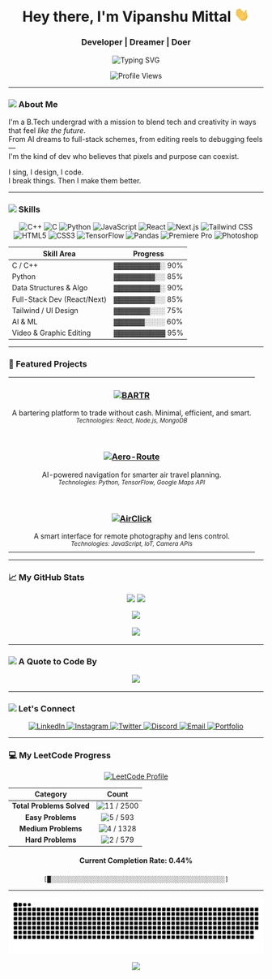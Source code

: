 <h1 align="center">Hey there, I'm Vipanshu Mittal <img src="https://raw.githubusercontent.com/ABSphreak/ABSphreak/master/gifs/Hi.gif" width="30px"></h1>
<h3 align="center">Developer | Dreamer | Doer</h3>

<p align="center">
  <img src="https://readme-typing-svg.herokuapp.com?font=Fira+Code&size=22&pause=1000&color=00D4BD&center=true&vCenter=true&width=435&lines=Crafting+Code+%26+Creativity.;Engineer+with+Futuristic+Vision.;Simplicity+is+my+Superpower.+" alt="Typing SVG" />
</p>

<p align="center">
  <img src="https://komarev.com/ghpvc/?username=VishuMittal004&color=00D4BD" alt="Profile Views" />
</p>

---

### <img src="https://raw.githubusercontent.com/TheDudeThatCode/TheDudeThatCode/master/Assets/Developer.gif" width="28px"> About Me

I'm a B.Tech undergrad with a mission to blend tech and creativity in ways that feel *like the future*.  
From AI dreams to full-stack schemes, from editing reels to debugging feels—  
I'm the kind of dev who believes that pixels and purpose can coexist.

I sing, I design, I code.  
I break things. Then I make them better.  

---

### <img src="https://media.giphy.com/media/WUlplcMpOCEmTGBtBW/giphy.gif" width="28"> Skills

<p align="center">
  <!-- Programming Languages -->
  <img src="https://img.shields.io/badge/C++-00599C?style=for-the-badge&logo=c%2B%2B&logoColor=white" alt="C++" />
  <img src="https://img.shields.io/badge/C-A8B9CC?style=for-the-badge&logo=c&logoColor=white" alt="C" />
  <img src="https://img.shields.io/badge/Python-3776AB?style=for-the-badge&logo=python&logoColor=white" alt="Python" />
  <img src="https://img.shields.io/badge/JavaScript-F7DF1E?style=for-the-badge&logo=javascript&logoColor=black" alt="JavaScript" />
  
  <!-- Web Development -->
  <img src="https://img.shields.io/badge/React-61DAFB?style=for-the-badge&logo=react&logoColor=black" alt="React" />
  <img src="https://img.shields.io/badge/Next.js-000000?style=for-the-badge&logo=next.js&logoColor=white" alt="Next.js" />
  <img src="https://img.shields.io/badge/Tailwind_CSS-06B6D4?style=for-the-badge&logo=tailwind-css&logoColor=white" alt="Tailwind CSS" />
  <img src="https://img.shields.io/badge/HTML5-E34F26?style=for-the-badge&logo=html5&logoColor=white" alt="HTML5" />
  <img src="https://img.shields.io/badge/CSS3-1572B6?style=for-the-badge&logo=css3&logoColor=white" alt="CSS3" />
  
  <!-- AI & ML -->
  <img src="https://img.shields.io/badge/TensorFlow-FF6F00?style=for-the-badge&logo=tensorflow&logoColor=white" alt="TensorFlow" />
  <img src="https://img.shields.io/badge/Pandas-150458?style=for-the-badge&logo=pandas&logoColor=white" alt="Pandas" />
  
  <!-- Design -->
  <img src="https://img.shields.io/badge/Adobe_Premiere_Pro-9999FF?style=for-the-badge&logo=adobe-premiere-pro&logoColor=white" alt="Premiere Pro" />
  <img src="https://img.shields.io/badge/Photoshop-31A8FF?style=for-the-badge&logo=adobe-photoshop&logoColor=white" alt="Photoshop" />
</p>

<!-- Skills with Progress Bars -->
<div align="center">

| Skill Area                   | Progress         |
|-----------------------------|------------------|
| C / C++                     | ▓▓▓▓▓▓▓▓▓░ 90%   |
| Python                      | ▓▓▓▓▓▓▓▓░░ 85%   |
| Data Structures & Algo      | ▓▓▓▓▓▓▓▓▓░ 90%   |
| Full-Stack Dev (React/Next) | ▓▓▓▓▓▓▓▓░░ 85%   |
| Tailwind / UI Design        | ▓▓▓▓▓▓▓░░░ 75%   |
| AI & ML                     | ▓▓▓▓▓▓░░░░ 60%   |
| Video & Graphic Editing     | ▓▓▓▓▓▓▓▓▓▓ 95%   |

</div>

---

### 🧩 Featured Projects

<div align="center">
<table align="center" border="0" cellspacing="0" cellpadding="10">
  <tr>
    <td align="center">
      <h3>
        <a href="https://github.com/VishuMittal004/BARTR">
          <img src="https://img.shields.io/badge/🔄_BARTR-00D4BD?style=for-the-badge&logo=github&logoColor=white" alt="BARTR" />
        </a>
      </h3>
      A bartering platform to trade without cash. Minimal, efficient, and smart.<br/>
      <sup><em>Technologies: React, Node.js, MongoDB</em></sup>
    </td>
  </tr>
  <tr><td height="15"></td></tr>
  <tr>
    <td align="center">
      <h3>
        <a href="https://github.com/VishuMittal004/Aero-Route">
          <img src="https://img.shields.io/badge/✈️_Aero--Route-00D4BD?style=for-the-badge&logo=github&logoColor=white" alt="Aero-Route" />
        </a>
      </h3>
      AI-powered navigation for smarter air travel planning.<br/>
      <sup><em>Technologies: Python, TensorFlow, Google Maps API</em></sup>
    </td>
  </tr>
  <tr><td height="15"></td></tr>
  <tr>
    <td align="center">
      <h3>
        <a href="https://github.com/VishuMittal004/AirClick">
          <img src="https://img.shields.io/badge/📸_AirClick-00D4BD?style=for-the-badge&logo=github&logoColor=white" alt="AirClick" />
        </a>
      </h3>
      A smart interface for remote photography and lens control.<br/>
      <sup><em>Technologies: JavaScript, IoT, Camera APIs</em></sup>
    </td>
  </tr>
</table>
</div>

---

### 📈 My GitHub Stats

<p align="center">
  <img src="https://github-readme-stats.vercel.app/api?username=VishuMittal004&show_icons=true&theme=tokyonight&text_color=00D4BD&icon_color=00D4BD&border_color=00D4BD&title_color=00D4BD" height="170" />
  <img src="https://github-readme-streak-stats.herokuapp.com/?user=VishuMittal004&theme=tokyonight&date_format=M%20j%5B%2C%20Y%5D&ring=00D4BD&currStreakLabel=00D4BD&sideLabels=00D4BD&fire=00D4BD&border=00D4BD" height="170"/>
</p>

<p align="center">
  <img src="https://github-readme-activity-graph.vercel.app/graph?username=VishuMittal004&bg_color=0D1117&color=00D4BD&line=00D4BD&point=FFFFFF&area=true&area_color=00D4BD33&hide_border=true&title=My+Contribution+Graph" />
</p>

<p align="center">
  <img src="https://github-profile-trophy.vercel.app/?username=VishuMittal004&theme=nord&column=7&no-frame=true&no-bg=true&margin-w=15&margin-h=15" />
</p>

---

### <img src="https://media.giphy.com/media/VgCDAzcKvsR6OM0uWg/giphy.gif" width="50"> A Quote to Code By

<p align="center">
  <img src="https://quotes-github-readme.vercel.app/api?type=horizontal&theme=tokyonight&quote=Code%20not%20to%20impress%2C%20but%20to%20express.%20Let%20every%20line%20be%20a%20lyric%2C%20and%20every%20bug%20a%20chance%20to%20rewrite%20your%20song.&author=Vipanshu%20Mittal" />
</p>

---

### <img src="https://media.giphy.com/media/LnQjpWaON8nhr21vNW/giphy.gif" width="30"> Let's Connect

<p align="center">
  <a href="https://www.linkedin.com/in/vipanshu-mittal-a65973334/">
    <img src="https://img.shields.io/badge/LinkedIn-0A66C2?style=for-the-badge&logo=linkedin&logoColor=white" alt="LinkedIn" />
  </a>
  <a href="https://www.instagram.com/_vipanshu_mittal/">
    <img src="https://img.shields.io/badge/Instagram-E4405F?style=for-the-badge&logo=instagram&logoColor=white" alt="Instagram" />
  </a>
  <a href="https://x.com/VishuMitta29340">
    <img src="https://img.shields.io/badge/Twitter-000000?style=for-the-badge&logo=x&logoColor=white" alt="Twitter" />
  </a>
  <a href="https://discord.com/channels/1379200105197867130/1379200105197867133">
    <img src="https://img.shields.io/badge/Discord-5865F2?style=for-the-badge&logo=discord&logoColor=white" alt="Discord" />
  </a>
  <a href="mailto:vishumittal1975@gmail.com">
    <img src="https://img.shields.io/badge/Email-EA4335?style=for-the-badge&logo=gmail&logoColor=white" alt="Email" />
  </a>
  <a href="https://vipanshuportfolio.netlify.app/">
    <img src="https://img.shields.io/badge/Portfolio-4285F4?style=for-the-badge&logo=google-chrome&logoColor=white" alt="Portfolio" />
  </a>
</p>

---

### 💻 My LeetCode Progress

<div align="center">
  <a href="https://leetcode.com/VishuMittal004/](https://leetcode.com/u/Vipanshu_Mittal/">
    <img src="https://img.shields.io/badge/LeetCode-FFA116?style=for-the-badge&logo=leetcode&logoColor=black" alt="LeetCode Profile" />
  </a>
</div>

<div align="center">

| Category | Count | 
|:--------:|:-----:|
| **Total Problems Solved** | <img src="https://img.shields.io/badge/11-00D4BD?style=flat-square" alt="11"/> / 2500 |
| **Easy Problems** | <img src="https://img.shields.io/badge/5-00D4BD?style=flat-square" alt="5"/> / 593 |
| **Medium Problems** | <img src="https://img.shields.io/badge/4-00D4BD?style=flat-square" alt="4"/> / 1328 |
| **Hard Problems** | <img src="https://img.shields.io/badge/2-00D4BD?style=flat-square" alt="2"/> / 579 |

</div>

<div align="center">
  <h4>Current Completion Rate: 0.44%</h4>
  <code>[█░░░░░░░░░░░░░░░░░░░░░░░░░░░░░░░░░░░░░░░░░░░░░░░░]</code>
</div>

---

<p align="center">
  <picture>
    <source media="(prefers-color-scheme: dark)" srcset="https://raw.githubusercontent.com/platane/platane/output/github-contribution-grid-snake-dark.svg">
    <source media="(prefers-color-scheme: light)" srcset="https://raw.githubusercontent.com/platane/platane/output/github-contribution-grid-snake.svg">
    <img alt="github contribution grid snake animation" src="https://raw.githubusercontent.com/platane/platane/output/github-contribution-grid-snake.svg">
  </picture>
</p>

<p align="center">
  <img src="https://capsule-render.vercel.app/api?type=waving&color=00D4BD&height=100&section=footer"/>
</p>
